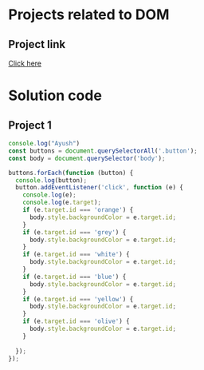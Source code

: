 # Projects related to DOM

## Project link
[Click here](https://stackblitz.com/edit/dom-project-chaiaurcode?file=index.html)

# Solution code

## Project 1

```javascript
console.log("Ayush")
const buttons = document.querySelectorAll('.button');
const body = document.querySelector('body');

buttons.forEach(function (button) {
  console.log(button);
  button.addEventListener('click', function (e) {
    console.log(e);
    console.log(e.target);
    if (e.target.id === 'orange') {
      body.style.backgroundColor = e.target.id;
    }
    if (e.target.id === 'grey') {
      body.style.backgroundColor = e.target.id;
    }
    if (e.target.id === 'white') {
      body.style.backgroundColor = e.target.id;
    }
    if (e.target.id === 'blue') {
      body.style.backgroundColor = e.target.id;
    }
    if (e.target.id === 'yellow') {
      body.style.backgroundColor = e.target.id;
    }
    if (e.target.id === 'olive') {
      body.style.backgroundColor = e.target.id;
    }
    
  });
});


```